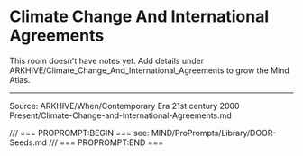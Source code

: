 # Climate Change And International Agreements

This room doesn't have notes yet. Add details under ARKHIVE/Climate_Change_And_International_Agreements to grow the Mind Atlas.

---
Source: ARKHIVE/When/Contemporary Era 21st century 2000 Present/Climate-Change-and-International-Agreements.md

/// === PROPROMPT:BEGIN ===
see: MIND/ProPrompts/Library/DOOR-Seeds.md
/// === PROPROMPT:END ===
